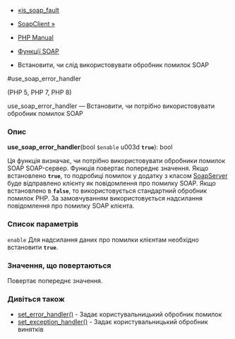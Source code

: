 - [«is_soap_fault](function.is-soap-fault.md)
- [SoapClient »](class.soapclient.md)

- [PHP Manual](index.md)
- [Функції SOAP](ref.soap.md)
- Встановити, чи слід використовувати обробник помилок SOAP

#use_soap_error_handler

(PHP 5, PHP 7, PHP 8)

use_soap_error_handler — Встановити, чи потрібно використовувати обробник
помилок SOAP

### Опис

**use_soap_error_handler**(bool `$enable` u003d **`true`**): bool

Ця функція визначає, чи потрібно використовувати обробники помилок SOAP
SOAP-сервер. Функція повертає попереднє значення. Якщо встановлено
**`true`**, то подробиці помилок у додатку з класом
[SoapServer](class.soapserver.md) буде відправлено клієнту як
повідомлення про помилку SOAP. Якщо встановлено в **`false`**, то
використовується стандартний обробник помилок PHP. За замовчуванням
використовується надсилання повідомлення про помилку SOAP клієнта.

### Список параметрів

`enable`
Для надсилання даних про помилки клієнтам необхідно встановити
**`true`**.

### Значення, що повертаються

Повертає попереднє значення.

### Дивіться також

- [set_error_handler()](function.set-error-handler.md) - Задає
користувальницький обробник помилок
- [set_exception_handler()](function.set-exception-handler.md) -
Задає користувальницький обробник винятків
